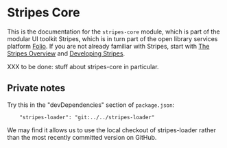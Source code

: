 Stripes Core
============

This is the documentation for the `stripes-core` module, which is part of the modular UI toolkit Stripes, which is in turn part of the open library services platform [Folio](http://www.folio.org/). If you are not already familiar with Stripes, start with [The Stripes Overview](OVERVIEW.md) and [Developing Stripes](https://docs.google.com/document/d/1Ygx38QxQiQ5RDJy5LjEz8-Y7x6sAS720VUU2T0r52-g/).

XXX to be done: stuff about stripes-core in particular.


Private notes
-------------

Try this in the "devDependencies" section of `package.json`:

        "stripes-loader": "git:../../stripes-loader"

We may find it allows us to use the local checkout of stripes-loader rather than the most recently committed version on GitHub.

